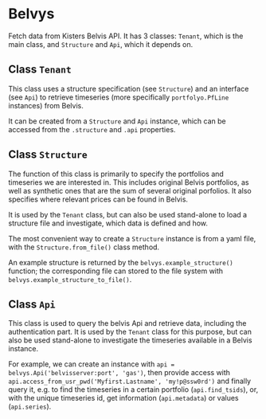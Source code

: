 # Belvys

Fetch data from Kisters Belvis API. It has 3 classes: ``Tenant``, which is the main class, and ``Structure`` and ``Api``, which it depends on. 

## Class ``Tenant``

This class uses a structure specification (see ``Structure``) and an interface (see ``Api``) to retrieve timeseries (more specifically ``portfolyo.PfLine`` instances) from Belvis.

It can be created from a ``Structure`` and ``Api`` instance, which can be accessed from the ``.structure`` and ``.api`` properties.

## Class ``Structure``

The function of this class is primarily to specify the portfolios and timeseries we are interested in. This includes original Belvis portfolios, as well as synthetic ones that are the sum of several original porfolios. It also specifies where relevant prices can be found in Belvis.

It is used by the ``Tenant`` class, but can also be used stand-alone to load a structure file and investigate, which data is defined and how.

The most convenient way to create a ``Structure`` instance is from a yaml file, with the ``Structure.from_file()`` class method. 

An example structure is returned by the ``belvys.example_structure()`` function; the corresponding file can stored to the file system with ``belvys.example_structure_to_file()``.

## Class ``Api``

This class is used to query the belvis Api and retrieve data, including the authentication part. It is used by the ``Tenant`` class for this purpose, but can also be used stand-alone to investigate the timeseries available in a Belvis instance. 

For example, we can create an instance with ``api = belvys.Api('belvisserver:port', 'gas')``, then provide access with ``api.access_from_usr_pwd('Myfirst.Lastname', 'my!p@ssw0rd')`` and finally query it, e.g. to find the timeseries in a certain portfolio (``api.find_tsids``), or, with the unique timeseries id, get information (``api.metadata``) or values (``api.series``).
